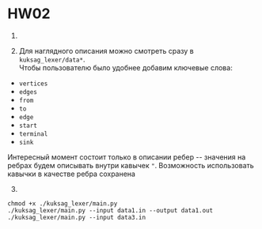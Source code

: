 # HW02

1. 




3. Для наглядного описания можно смотреть сразу в `kuksag_lexer/data*`. <br>
Чтобы пользователю было удобнее добавим ключевые слова: 
- `vertices`
- `edges`
- `from`
- `to`
- `edge`
- `start`
- `terminal`
- `sink`

Интересный момент состоит только в описании ребер -- значения на ребрах будем описывать внутри кавычек `"`. 
Возможность использовать кавычки в качестве ребра сохранена


3. 
```shell
chmod +x ./kuksag_lexer/main.py
./kuksag_lexer/main.py --input data1.in --output data1.out
./kuksag_lexer/main.py --input data3.in
```
